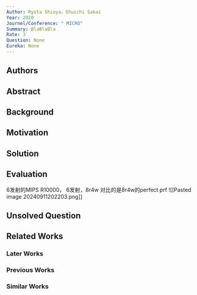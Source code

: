 ```yaml
---
Author: Ryota Shioya，Shuichi Sakai
Year: 2010
Journel/Conference: " MICRO"
Summary: BlaBlaBla
Rate: 3
Question: None
Eureka: None
---
```

## Authors

## Abstract

## Background

## Motivation


## Solution


## Evaluation
6发射的MIPS R10000， 6发射，8r4w
对比的是8r4w的perfect prf
![[Pasted image 20240911202203.png]]


## Unsolved Question


## Related Works
### Later Works

### Previous Works

### Similar Works
